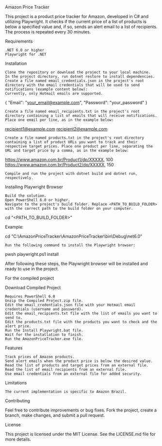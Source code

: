 Amazon Price Tracker

This project is a product price tracker for Amazon, developed in C# and utilizing Playwright. It checks if the current price of a list of products is below a specified value and, if so, sends an alert email to a list of recipients. The process is repeated every 30 minutes.

Requirements

    .NET 6.0 or higher
    Playwright for .NET

Installation

    Clone the repository or download the project to your local machine.
    In the project directory, run dotnet restore to install dependencies.
    Create a file named email_credentials.json in the project's root directory with the email credentials that will be used to send notifications (example content below):
    Currently, only Hotmail emails are supported.

{
  "Email": "your_email@example.com",
  "Password": "your_password"
}

    Create a file named email_recipients.txt in the project's root directory containing a list of emails that will receive notifications. Place one email per line, as in the example below:



recipient1@example.com
recipient2@example.com

    Create a file named products.txt in the project's root directory containing a list of product URLs you want to track and their respective target prices. Place one product per line, separating the URL and target price by a comma, as in the example below:



https://www.amazon.com.br/Product1/dp/XXXXX, 100
https://www.amazon.com.br/Product2/dp/XXXXX, 150

    Compile and run the project with dotnet build and dotnet run, respectively.

Installing Playwright Browser

    Build the solution.
    Open PowerShell 6.0 or higher.
    Navigate to the project's build folder. Replace <PATH_TO_BUILD_FOLDER> with the correct path to the build folder on your computer.



cd "<PATH_TO_BUILD_FOLDER>"

Example:



cd "C:\AmazonPriceTracker\AmazonPriceTracker\bin\Debug\net6.0"

    Run the following command to install the Playwright browser:



pwsh playwright.ps1 install

After following these steps, the Playwright browser will be installed and ready to use in the project.

For the compiled project

Download Compiled Project

    Requires PowerShell 6.0
    Unzip the Compiled Project.zip file.
    Edit the email_credentials.json file with your Hotmail email credentials (username and password).
    Edit the email_recipients.txt file with the list of emails you want to send to.
    Edit the products.txt file with the products you want to check and the alert price.
    Run the Install Playwright.bat file.
    Wait for the installation to finish.
    Run the AmazonPriceTracker.exe file.

Features

    Track prices of Amazon products.
    Send alert emails when the product price is below the desired value.
    Read the list of products and target prices from an external file.
    Read the list of email recipients from an external file.
    Use email credentials from an external file for added security.

Limitations

    The current implementation is specific to Amazon Brazil.

Contributing

Feel free to contribute improvements or bug fixes. Fork the project, create a branch, make changes, and submit a pull request.

License

This project is licensed under the MIT License. See the LICENSE.md file for more details.